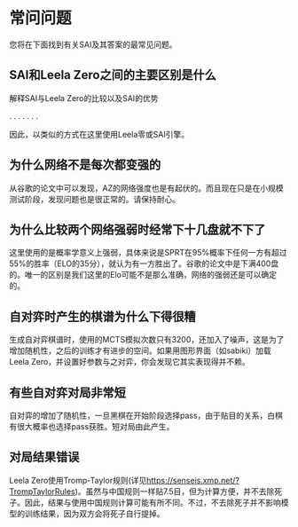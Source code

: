 # 常问问题

您将在下面找到有关SAI及其答案的最常见问题。

## SAI和Leela Zero之间的主要区别是什么

解释SAI与Leela Zero的比较以及SAI的优势

.
.
.
.
.
.
.

因此，以类似的方式在这里使用Leela零或SAI引擎。

## 为什么网络不是每次都变强的

从谷歌的论文中可以发现，AZ的网络强度也是有起伏的。而且现在只是在小规模测试阶段，发现问题也是很正常的。请保持耐心。

## 为什么比较两个网络强弱时经常下十几盘就不下了

这里使用的是概率学意义上强弱，具体来说是SPRT在95%概率下任何一方有超过55%的胜率（ELO的35分），就认为有一方胜出了。谷歌的论文中是下满400盘的。唯一的区别是我们这里的Elo可能不是那么准确，网络的强弱还是可以确定的。

## 自对弈时产生的棋谱为什么下得很糟

生成自对弈棋谱时，使用的MCTS模拟次数只有3200，还加入了噪声，这是为了增加随机性，之后的训练才有进步的空间。如果用图形界面（如sabiki）加载Leela Zero，并设置好参数与之对弈，你会发现它其实表现得并不赖。

## 有些自对弈对局非常短

自对弈的增加了随机性，一旦黑棋在开始阶段选择pass，由于贴目的关系，白棋有很大概率也选择pass获胜。短对局由此产生。

## 对局结果错误

Leela Zero使用Tromp-Taylor规则(详见<https://senseis.xmp.net/?TrompTaylorRules>)。虽然与中国规则一样贴7.5目，但为计算方便，并不去除死子。因此，结果与使用中国规则计算可能有所不同。不过，不去除死子并不影响模型的训练结果，因为双方会将死子自行提掉。
